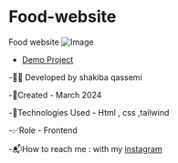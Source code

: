 # Food-website
Food website
![Image](https://github.com/user-attachments/assets/ade67a3f-bf63-400c-87ed-08e392169fa6)
- [Demo Project](https://shakiba-qassemi-dev.github.io/Food-website/)

-👩‍💻 Developed by shakiba qassemi

-📆Created - March 2024

-🔧Technologies Used - Html , css ,tailwind

-✅Role - Frontend

-📬How to reach me : with my [instagram](https://www.instagram.com/shakiba.qassemi.dev/)
